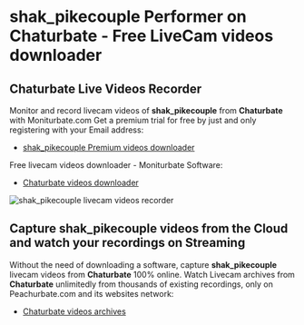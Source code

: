 # shak_pikecouple Performer on Chaturbate - Free LiveCam videos downloader

## Chaturbate Live Videos Recorder

Monitor and record livecam videos of **shak_pikecouple** from **Chaturbate** with Moniturbate.com
Get a premium trial for free by just and only registering with your Email address:
* [shak_pikecouple Premium videos downloader](https://moniturbate.com/request-demo-licence-key.html)

Free livecam videos downloader - Moniturbate Software:
* [Chaturbate videos downloader](https://moniturbate.com/moniturbate-download-software.html)

![shak_pikecouple livecam videos recorder](https://peachurnet.com/templates/moniturbate-software.png)


## Capture shak_pikecouple videos from the Cloud and watch your recordings on Streaming

Without the need of downloading a software, capture **shak_pikecouple** livecam videos from **Chaturbate** 100% online.
Watch Livecam archives from **Chaturbate** unlimitedly from thousands of existing recordings, only on Peachurbate.com and its websites network:
* [Chaturbate videos archives](https://peachurnet.com/)